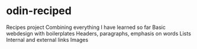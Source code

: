 # odin-reciped
Recipes project
Combining everything I have learned so far
Basic webdesign with boilerplates
Headers, paragraphs, emphasis on words
Lists 
Internal and external links
Images 